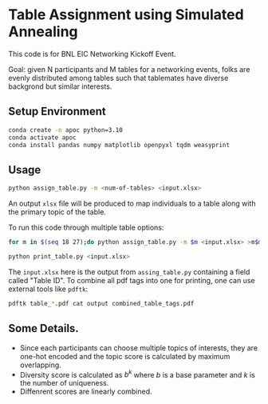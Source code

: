 # Table Assignment using Simulated Annealing

This code is for BNL EIC Networking Kickoff Event.

Goal: given N participants and M tables for a networking events, folks are evenly distributed among tables such that tablemates have diverse backgrond but similar interests.

## Setup Environment

```bash
conda create -n apoc python=3.10
conda activate apoc
conda install pandas numpy matplotlib openpyxl tqdm weasyprint
```

## Usage

```bash
python assign_table.py -m <num-of-tables> <input.xlsx>
```

An output `xlsx` file will be produced to map individuals to a table along with the primary topic of the table.

To run this code through multiple table options:

```bash
for m in $(seq 18 27);do python assign_table.py -m $m <input.xlsx> >m$m.txt; done
```

```bash
python print_table.py <input.xlsx>
```

The `input.xlsx` here is the output from `assing_table.py` containing a field called "Table ID". To combine all pdf tags into one for printing, one can use external tools like `pdftk`:

```bash
pdftk table_*.pdf cat output combined_table_tags.pdf
```

## Some Details.

- Since each participants can choose multiple topics of interests, they are one-hot encoded and the topic score is calculated by maximum overlapping. 
- Diversity score is calculated as $b^k$ where $b$ is a base parameter and $k$ is the number of uniqueness.
- Diffenrent scores are linearly combined.
